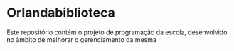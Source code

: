 # Orlandabiblioteca
Este repositório contém o projeto de programação da escola, desenvolvido no âmbito de melhorar o gerenciamento da mesma
